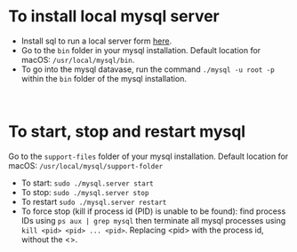 # To install local mysql server
- Install sql to run a local server form [here](https://dev.mysql.com/doc/mysql-getting-started/en/#mysql-getting-started-installing).
- Go to the `bin` folder in your mysql installation. Default location for macOS: `/usr/local/mysql/bin`.
- To go into the mysql datavase, run the command `./mysql -u root -p` within the `bin` folder of the mysql installation.

<br />

# To start, stop and restart mysql
Go to the `support-files` folder of your mysql installation. Default location for macOS: `/usr/local/mysql/support-folder`
- To start: `sudo ./mysql.server start`
- To stop: `sudo ./mysql.server stop`
- To restart `sudo ./mysql.server restart`
- To force stop (kill if process id (PID) is unable to be found): find process IDs using `ps aux | grep mysql` then terminate all mysql processes using `kill <pid> <pid> ... <pid>`. Replacing \<pid> with the process id, without the <>.
